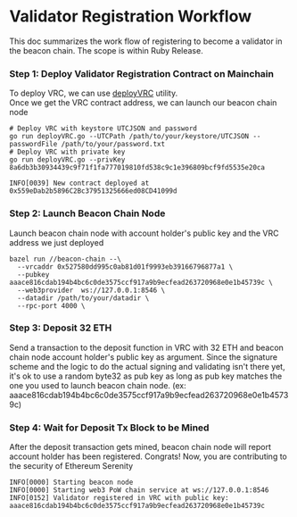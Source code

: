 # Validator Registration Workflow

This doc summarizes the work flow of registering to become a validator in the beacon chain. The scope is within Ruby Release.

### Step 1: Deploy Validator Registration Contract on Mainchain

To deploy VRC, we can use [deployVRC](https://github.com/terenc3t/geth-sharding/tree/contract-util/contracts/deployVRC) utility.  
Once we get the VRC contract address, we can launch our beacon chain node
```
# Deploy VRC with keystore UTCJSON and password
go run deployVRC.go --UTCPath /path/to/your/keystore/UTCJSON --passwordFile /path/to/your/password.txt
# Deploy VRC with private key
go run deployVRC.go --privKey 8a6db3b30934439c9f71f1fa777019810fd538c9c1e396809bcf9fd5535e20ca

INFO[0039] New contract deployed at 0x559eDab2b5896C2Bc37951325666ed08CD41099d
```

### Step 2: Launch Beacon Chain Node
Launch beacon chain node with account holder's public key and the VRC address we just deployed
```
bazel run //beacon-chain --\
  --vrcaddr 0x527580dd995c0ab81d01f9993eb39166796877a1 \
  --pubkey aaace816cdab194b4bc6c0de3575ccf917a9b9ecfead263720968e0e1b45739c \
  --web3provider  ws://127.0.0.1:8546 \
  --datadir /path/to/your/datadir \
  --rpc-port 4000 \
```

### Step 3: Deposit 32 ETH

Send a transaction to the deposit function in VRC with 32 ETH and beacon chain node account holder's public key as argument.
Since the signature scheme and the logic to do the actual signing and validating isn't there yet, it's ok to use a random byte32 as pub key
as long as pub key matches the one you used to launch beacon chain node. (ex: aaace816cdab194b4bc6c0de3575ccf917a9b9ecfead263720968e0e1b45739c)


### Step 4: Wait for Deposit Tx Block to be Mined

After the deposit transaction gets mined, beacon chain node will report account holder has been registered. Congrats! Now, you are contributing to the security of Ethereum Serenity
```
INFO[0000] Starting beacon node
INFO[0000] Starting web3 PoW chain service at ws://127.0.0.1:8546
INFO[0152] Validator registered in VRC with public key: aaace816cdab194b4bc6c0de3575ccf917a9b9ecfead263720968e0e1b45739c
```
